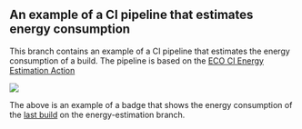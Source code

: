 ## An example of a CI pipeline that estimates energy consumption
This branch contains an example of a CI pipeline that estimates the energy consumption of a build. The pipeline is based on the [ECO CI Energy Estimation Action](https://github.com/green-coding-berlin/eco-ci-energy-estimation)

<a href="https://metrics.green-coding.berlin/ci.html?repo=jhcoll%2Ftesting-eco-ci&amp;branch=energy-estimation&amp;workflow=78533917"><img src="https://api.green-coding.berlin/v1/ci/badge/get?repo=jhcoll/testing-eco-ci&amp;branch=energy-estimation&amp;workflow=78533917"></a>

The above is an example of a badge that shows the energy consumption of the [last build](https://github.com/jhcoll/testing-eco-ci/actions/runs/7116454849) on the energy-estimation branch.